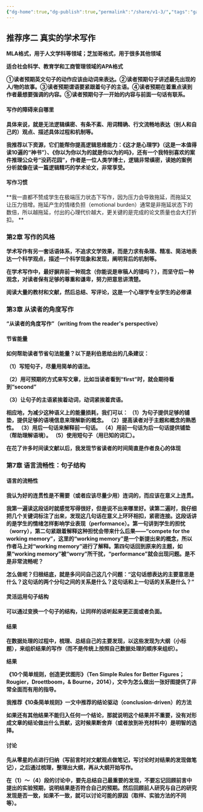 ```yaml
---
{"dg-home":true,"dg-publish":true,"permalink":"/share/v1-3/","tags":"gardenEntry","dgPassFrontmatter":true}
---
```


## 推荐序二 真实的学术写作

**MLA格式，用于人文学科等领域；芝加哥格式，用于很多其他领域**

**适合社会科学、教育学和工商管理领域的APA格式**

**①读者预期英文句子的动作应该由动词来表达。②读者预期句子讲述最先出现的人/物的故事。③读者预期谓语要紧跟着句子的主语。④读者预期在着重点读到作者最想要强调的内容。⑤读者预期句子一开始的内容与前面一句话有联系。**

#### 写作的障碍来自哪里

**具体来说，就是无法逻辑缜密、有条不紊、用词精确、行文流畅地表达（别人和自己的）观点、描述具体过程和机制等。**

**我推荐以下资源，它们能帮你提高逻辑思维能力：《这才是心理学》（这是一本值得读10遍的“神书”）、《你以为你以为的就是你以为的吗》，还有一个我特别喜欢的案件推理公众号“没药花园”，作者是一位人类学博士，逻辑非常缜密，读她的案例分析就像在读一篇逻辑精巧的学术论文，非常享受。**

#### 写作习惯

**我一直都不赞成学生在极端压力状态下写作，因为压力会导致拖延，而拖延又让压力倍增。拖延产生的情绪负担（emotional burden）通常是非拖延状态下的数倍，所以越拖延，付出的心理代价越大，更关键的是完成的论文质量也会大打折扣。
**

### 第2章 写作的风格

**学术写作有另一套话语体系，不追求文学效果，而是力求有条理、精准、简洁地表达一个科学观点，描述一个科学现象和发现，阐明背后的机制等。**

**在学术写作中，最好摒弃前一种观念（你能说是审稿人的错吗？），而坚守后一种观念，对读者保有足够的尊重和谦卑，努力把意思讲清楚。**

**阅读大量的教材和文献，然后总结、写评论，这是一个心理学专业学生的必修课**

### 第3章 从读者的角度写作

**“从读者的角度写作”（writing from the reader's perspective）**

#### 节省能量

**如何帮助读者节省句法能量？以下是利伯恩给出的几条建议：**

**（1）写短句子，尽量用简单的语法。**

**（2）用可预期的方式来写文章，比如当读者看到“first”时，就会期待看到“second”**

**（3）让句子的主语紧挨着动词，动词紧挨着宾语。**

**相应地，为减少这种语义上的能量损耗，我们可以：
（1）为句子提供足够的铺垫，提供足够的语境信息来理解新的概念。
（2）提高读者对于主题和概念的熟悉性。
（3）用后一句话来解释前一句话。
（4）用前一句话为后一句话提供铺垫（帮助理解语境）。
（5）使用短句子（用已知的词汇）。**

**在花了许多时间读文献以后，我发现节省读者的时间简直是作者良心的体现**

### 第7章 语言流畅性：句子结构

#### 语言的流畅性

**我认为好的连贯性是不需要（或者应该尽量少用）连词的，而应该在意义上连贯。**

**我第一遍读这段话时就感觉写得很好，但是说不出来哪里好。读第二遍时，我仔细把几个关键词标注了出来，发现这几句话在意义上环环相扣，紧密连接。这段话讲的是学生的情绪怎样影响学业表现（performance）。第一句讲到学生的担忧（worry），第二句紧跟着解释这种担忧会带来什么后果——“compete for the working memory”，这里的“working memory”是一个新提出来的概念，所以作者马上对“working memory”进行了解释。第四句话回到原来的主题，如果“working memory”被“worry”所干扰，“performance”就会出现问题。是不是非常流畅呢？**

**怎么做呢？归根结底，就是多问问自己这几个问题：“这句话想表达的主要意思是什么？这句话的两个分句之间的关系是什么？这句话和上一句话的关系是什么？”**

#### 灵活运用句子结构

**可以通过变换一个句子的结构，让同样的话听起来更正面或者负面。**

#### 结果

**在数据处理的过程中，梳理、总结自己的主要发现，以这些发现为大纲（小标题），来组织结果的写作（而不是传统上按照自己数据处理的顺序来组织）。**

**结果**

**《10个简单规则，创造更优图形》（Ten Simple Rules for Better Figures；Rougier，Droettboom，& Bourne，2014），文中为怎么做出一张好图提供了非常全面而有用的指导。**

**我推荐《10条简单规则》一文中推荐的结论驱动（conclusion-driven）的方法**

**如果还有其他结果不能归入任何一个结论，那就说明这个结果并不重要，没有对形成文章的结论做出什么贡献，这时候果断舍弃（或者放到补充材料中）是明智的选择。**

#### 讨论

**先从零星的点进行归纳（写前言时对文献观点做笔记，写讨论时对结果的发现做笔记），之后通过梳理，整理出大纲，再从大纲开始写作。**

**在（1）～（4）段的讨论中，要先总结自己最重要的发现，不要忘记回顾前言中提出的实验预期，说明结果是否符合自己的预期。然后回顾前人研究与自己的研究发现是否一致，如果不一致，就可以讨论可能的原因（取样、实验方法的不同等）。**

